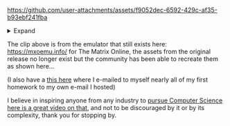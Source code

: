 


https://github.com/user-attachments/assets/f9052dec-6592-429c-af35-b93ebf241fba

<details><summary>Expand

The clip above is from the emulator that still exists here: https://mxoemu.info/ for The Matrix Online,
the assets from the original release no longer exist but the community has been able to recreate them as shown here...

(I also have a [this here](https://github.com/jimbrend/jimbrend) where I e-mailed to myself nearly all of my first homework to my own e-mail I hosted)</details></summary>
I believe in inspiring anyone from any industry to [pursue Computer Science here is a great video on that](https://www.youtube.com/watch?v=nKIu9yen5nc), and not to be discouraged by it or by its complexity, thank you for stopping by.
